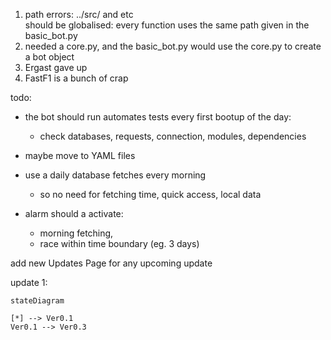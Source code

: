 1. path errors: ../src/ and etc <br> should be globalised: every function uses the same path given in the basic_bot.py
2. needed a core.py, and the basic_bot.py would use the core.py to create a bot object
3. Ergast gave up
4. FastF1 is a bunch of crap

todo:

- the bot should run automates tests every first bootup of the day:
  - check databases, requests, connection, modules, dependencies

- maybe move to YAML files

- use a daily database fetches every morning
  - so no need for fetching time, quick access, local data

- alarm should a activate:
  - morning fetching,
  - race within time boundary (eg. 3 days)

add new Updates Page for any upcoming update

update 1: 

```mermaid
stateDiagram

[*] --> Ver0.1
Ver0.1 --> Ver0.3

```